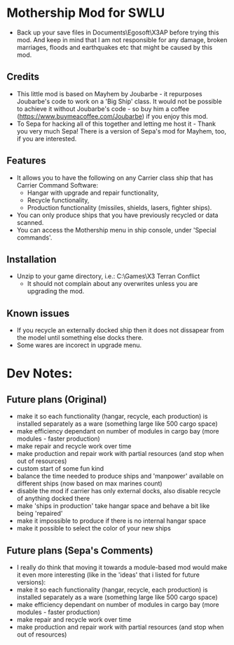 # Mothership Mod for SWLU 

* Back up your save files in Documents\Egosoft\X3AP before trying this mod.
And keep in mind that I am not responsible for any damage, broken marriages, floods and earthquakes etc that might be caused by this mod.

## Credits
* This little mod is based on Mayhem by Joubarbe - it repurposes Joubarbe's code to work on a 'Big Ship' class.
It would not be possible to achieve it without Joubarbe's code - so buy him a coffee (https://www.buymeacoffee.com/Joubarbe) if you enjoy this mod.
* To Sepa for hacking all of this together and letting me host it - Thank you very much Sepa!
There is a version of Sepa's mod for Mayhem, too, if you are interested.

## Features

* It allows you to have the following on any Carrier class ship that has Carrier Command Software:
	* Hangar with upgrade and repair functionality,
	* Recycle functionality,
	* Production functionality (missiles, shields, lasers, fighter ships).
* You can only produce ships that you have previously recycled or data scanned.
* You can access the Mothership menu in ship console, under 'Special commands'.

## Installation

* Unzip to your game directory, i.e.: C:\Games\X3 Terran Conflict
	* It should not complain about any overwrites unless you are upgrading the mod.

## Known issues
- If you recycle an externally docked ship then it does not dissapear from the model until something else docks there.
- Some wares are incorect in upgrade menu.

# Dev Notes:
## Future plans (Original)
- make it so each functionality (hangar, recycle, each production) is installed separately as a ware (something large like 500 cargo space)
- make efficiency dependant on number of modules in cargo bay (more modules - faster production)
- make repair and recycle work over time
- make production and repair work with partial resources (and stop when out of resources)
- custom start of some fun kind
- balance the time needed to produce ships and 'manpower' available on different ships (now based on max marines count)
- disable the mod if carrier has only external docks, also disable recycle of anything docked there
- make 'ships in production' take hangar space and behave a bit like being 'repaired'
- make it impossible to produce if there is no internal hangar space
- make it possible to select the color of your new ships

## Future plans (Sepa's Comments)
- I really do think that moving it towards a module-based mod would make it even more interesting (like in the 'ideas' that i listed for future versions):
- make it so each functionality (hangar, recycle, each production) is installed separately as a ware (something large like 500 cargo space)
- make efficiency dependant on number of modules in cargo bay (more modules - faster production)
- make repair and recycle work over time
- make production and repair work with partial resources (and stop when out of resources)
